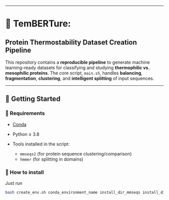 
---

# 🧬 TemBERTure: 
## Protein Thermostability Dataset Creation Pipeline

This repository contains a **reproducible pipeline** to generate machine learning-ready datasets for classifying and studying **thermophilic vs. mesophilic proteins**. The core script, `main.sh`, handles **balancing**, **fragmentation**, **clustering**, and **intelligent splitting** of input sequences.

---

## 🚀 Getting Started

### 🔧 Requirements

* [Conda](https://docs.conda.io)
* Python ≥ 3.8
* Tools installed in the script:

  * `mmseqs2` (for protein sequence clustering/comparison)
  * `hmmer` (for splitting in domains)
 
### 🔧 How to install

Just run 
```bash
bash create_env.sh conda_environment_name install_dir_mmseqs install_dir_hmmer
```
